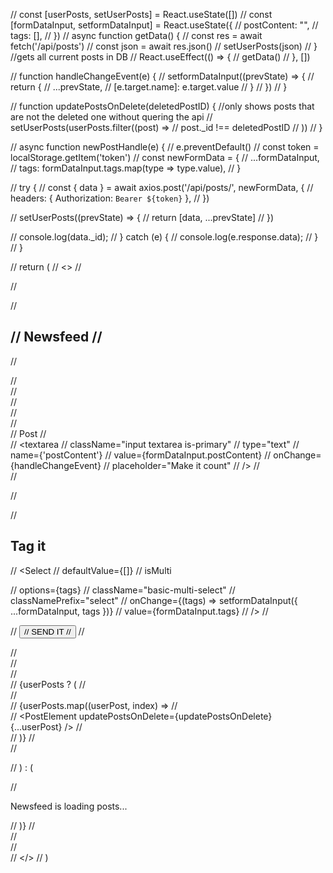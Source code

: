 // const [userPosts, setUserPosts] = React.useState([])
// const [formDataInput, setformDataInput] = React.useState({
//   postContent: "",
//   tags: [],
// })
// async function getData() {
//   const res = await fetch('/api/posts')
//   const json = await res.json()
//   setUserPosts(json)
// }                //gets all current posts in DB
// React.useEffect(() => {
//   getData()
// }, [])

// function handleChangeEvent(e) {
//   setformDataInput((prevState) => {
//     return {
//       ...prevState,
//       [e.target.name]: e.target.value
//     }
//   })
// }

// function updatePostsOnDelete(deletedPostID) { //only shows posts that are not the deleted one without quering the api
//   setUserPosts(userPosts.filter((post) =>
//     post._id !== deletedPostID
//   ))
// }

// async function newPostHandle(e) {
//   e.preventDefault()
//   const token = localStorage.getItem('token')
//   const newFormData = {
//     ...formDataInput,
//     tags: formDataInput.tags.map(type => type.value),
//   }

//   try {
//     const { data } = await axios.post('/api/posts/', newFormData, {
//       headers: { Authorization: `Bearer ${token}` },
//     })

//     setUserPosts((prevState) => {
//       return [data, ...prevState]
//     })

//     console.log(data._id);
//   } catch (e) {
//     console.log(e.response.data);
//   }
// }



// return (
//   <>
//     <section className="section">
//       <div className="container">

//         <h1 className="title is-1">
//           Newsfeed
//         </h1>


//         <div className="columns ">
//           <div className="column is-one-third ">
//             <div className="section">
//               <div className="container">
//                 <form onSubmit={newPostHandle}>
//                   <div className="field ">
//                     <label className="label">Post</label>
//                     <div className="control">
//                       <textarea
//                         className="input textarea is-primary"
//                         type="text"
//                         name={'postContent'}
//                         value={formDataInput.postContent}
//                         onChange={handleChangeEvent}
//                         placeholder="Make it count"
//                       />
//                     </div>
//                   </div>

//                   <div className="field ">
//                     <h2>Tag it</h2>
//                     <Select
//                       defaultValue={[]}
//                       isMulti
<!-- //                       name="colors" -->
//                       options={tags}
//                       className="basic-multi-select"
//                       classNamePrefix="select"
//                       onChange={(tags) => setformDataInput({ ...formDataInput, tags })}
//                       value={formDataInput.tags}
//                     />
//                   </div>
//                   <button className="button is-rounded is-warning is-light is-fullwidth is-outlined">
//                     SEND IT
//                   </button>
//                 </form>
//               </div >
//             </div >
//           </div>
//           {userPosts ? (
//             <div className="column ">
//               <div >
//                 {userPosts.map((userPost, index) =>
//                   <div key={index}>
//                     <PostElement updatePostsOnDelete={updatePostsOnDelete} {...userPost} />
//                   </div>
//                 )}
//               </div>
//             </div>

//           ) : (

//             <p>Newsfeed is loading posts...</p>
//           )}
//         </div>
//       </div>
//     </section>
//   </>
// )